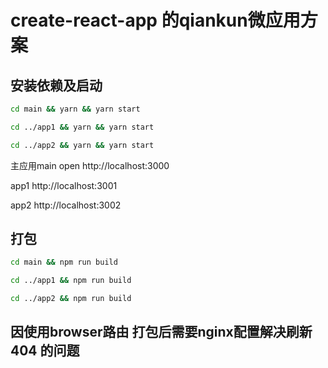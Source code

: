 # create-react-app 的qiankun微应用方案


## 安装依赖及启动

```bash
cd main && yarn && yarn start 

cd ../app1 && yarn && yarn start

cd ../app2 && yarn && yarn start
```

主应用main
open http://localhost:3000

app1
http://localhost:3001

app2
http://localhost:3002

## 打包

```bash
cd main && npm run build

cd ../app1 && npm run build

cd ../app2 && npm run build
```

## 因使用browser路由 打包后需要nginx配置解决刷新 404 的问题
